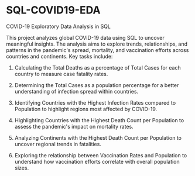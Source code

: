 # SQL-COVID19-EDA
COVID-19 Exploratory Data Analysis in SQL

This project analyzes global COVID-19 data using SQL to uncover meaningful insights. The analysis aims to explore trends, relationships, and patterns in the pandemic's spread, mortality, and vaccination efforts across countries and continents. Key tasks include:

1. Calculating the Total Deaths as a percentage of Total Cases for each country to measure case fatality rates.

2. Determining the Total Cases as a population percentage for a better understanding of infection spread within countries.

3. Identifying Countries with the Highest Infection Rates compared to Population to highlight regions most affected by COVID-19.

4. Highlighting Countries with the Highest Death Count per Population to assess the pandemic's impact on mortality rates.

5. Analyzing Continents with the Highest Death Count per Population to uncover regional trends in fatalities.

6. Exploring the relationship between Vaccination Rates and Population to understand how vaccination efforts correlate with overall population sizes.
